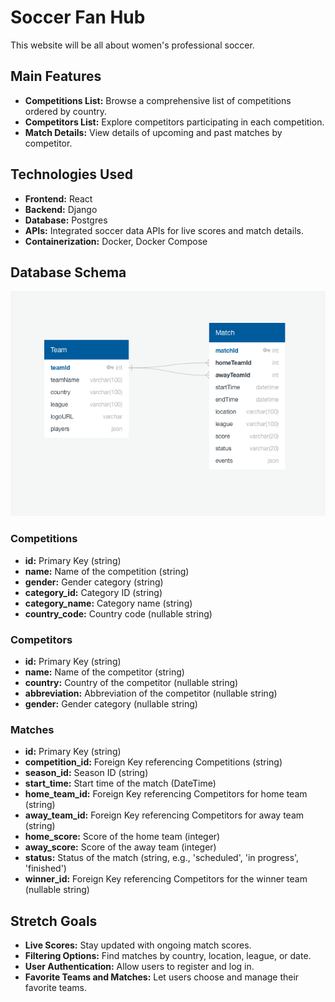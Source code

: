# Soccer Fan Hub

This website will be all about women's professional soccer.

## Main Features

- **Competitions List:** Browse a comprehensive list of competitions ordered by country.
- **Competitors List:** Explore competitors participating in each competition.
- **Match Details:** View details of upcoming and past matches by competitor.

## Technologies Used

- **Frontend:** React
- **Backend:** Django
- **Database:** Postgres
- **APIs:** Integrated soccer data APIs for live scores and match details.
- **Containerization:** Docker, Docker Compose

## Database Schema

![Database Schema](backend/db_schema.png)

### Competitions

- **id:** Primary Key (string)
- **name:** Name of the competition (string)
- **gender:** Gender category (string)
- **category_id:** Category ID (string)
- **category_name:** Category name (string)
- **country_code:** Country code (nullable string)

### Competitors

- **id:** Primary Key (string)
- **name:** Name of the competitor (string)
- **country:** Country of the competitor (nullable string)
- **abbreviation:** Abbreviation of the competitor (nullable string)
- **gender:** Gender category (nullable string)

### Matches

- **id:** Primary Key (string)
- **competition_id:** Foreign Key referencing Competitions (string)
- **season_id:** Season ID (string)
- **start_time:** Start time of the match (DateTime)
- **home_team_id:** Foreign Key referencing Competitors for home team (string)
- **away_team_id:** Foreign Key referencing Competitors for away team (string)
- **home_score:** Score of the home team (integer)
- **away_score:** Score of the away team (integer)
- **status:** Status of the match (string, e.g., 'scheduled', 'in progress', 'finished')
- **winner_id:** Foreign Key referencing Competitors for the winner team (nullable string)

## Stretch Goals

- **Live Scores:** Stay updated with ongoing match scores.
- **Filtering Options:** Find matches by country, location, league, or date.
- **User Authentication:** Allow users to register and log in.
- **Favorite Teams and Matches:** Let users choose and manage their favorite teams.
